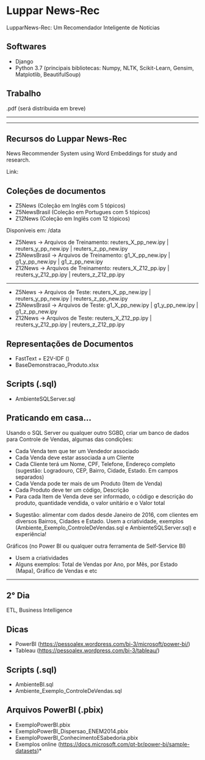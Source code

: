 # Luppar News-Rec
LupparNews-Rec: Um Recomendador Inteligente de Notícias

Softwares
---------
- Django
- Python 3.7 (principais bibliotecas: Numpy, NLTK, Scikit-Learn, Gensim, Matplotlib, BeautifulSoup)

Trabalho
------------
.pdf (será distribuida em breve)

--------------------------------------------------------------------------------------------------
--------------------------------------------------------------------------------------------------
Recursos do Luppar News-Rec
-----------
News Recommender System using Word Embeddings for study and research.

Link: 

Coleções de documentos
-----
- Z5News (Coleção em Inglês com 5 tópicos)
- Z5NewsBrasil (Coleção em Portugues com 5 tópicos)
- Z12News (Coleção em Inglês com 12 tópicos)

Disponíveis em: /data
- Z5News -> Arquivos de Treinamento: reuters_X_pp_new.ipy | reuters_y_pp_new.ipy | reuters_z_pp_new.ipy
- Z5NewsBrasil -> Arquivos de Treinamento: g1_X_pp_new.ipy | g1_y_pp_new.ipy | g1_z_pp_new.ipy
- Z12News -> Arquivos de Treinamento: reuters_X_Z12_pp.ipy | reuters_y_Z12_pp.ipy | reuters_z_Z12_pp.ipy
-----
- Z5News -> Arquivos de Teste: reuters_X_pp_new.ipy | reuters_y_pp_new.ipy | reuters_z_pp_new.ipy
- Z5NewsBrasil -> Arquivos de Teste: g1_X_pp_new.ipy | g1_y_pp_new.ipy | g1_z_pp_new.ipy
- Z12News -> Arquivos de Teste: reuters_X_Z12_pp.ipy | reuters_y_Z12_pp.ipy | reuters_z_Z12_pp.ipy

Representações de Documentos
-------------
- FastText + E2V-IDF ()
- BaseDemonstracao_Produto.xlsx

Scripts (.sql)
-------------
- AmbienteSQLServer.sql

Praticando em casa...
-------------
Usando o SQL Server ou qualquer outro SGBD, criar um banco de dados para Controle de Vendas, algumas das condições:
- Cada Venda tem que ter um Vendedor associado
- Cada Venda deve estar associada a um Cliente
- Cada Cliente terá um Nome, CPF, Telefone, Endereço completo (sugestão: Logradouro, CEP, Bairro, Cidade, Estado. Em campos separados)
- Cada Venda pode ter mais de um Produto (Item de Venda)
- Cada Produto deve ter um código, Descrição
- Para cada Item de Venda deve ser informado, o código e descrição do produto, quantidade vendida, o valor unitário e o Valor total

* Sugestão: alimentar com dados desde Janeiro de 2016, com clientes em diversos Bairros, Cidades e Estado. Usem a criatividade, exemplos (Ambiente_Exemplo_ControleDeVendas.sql e AmbienteSQLServer.sql) e experiência!

Gráficos (no Power BI ou qualquer outra ferramenta de Self-Service BI)
- Usem a criatividades
- Alguns exemplos: Total de Vendas por Ano, por Mês, por Estado (Mapa), Gráfico de Vendas e etc

--------------------------------------------------------------------------------------------------
2° Dia
-----------
ETL, Business Intelligence

Dicas
-----
- PowerBI (https://pessoalex.wordpress.com/bi-3/microsoft/power-bi/)
- Tableau (https://pessoalex.wordpress.com/bi-3/tableau/)

Scripts (.sql)
-------------
- AmbienteBI.sql
- Ambiente_Exemplo_ControleDeVendas.sql

Arquivos PowerBI (.pbix)
-------------
- ExemploPowerBI.pbix
- ExemploPowerBI_Dispersao_ENEM2014.pbix
- ExemploPowerBI_ConhecimentoESabedoria.pbix
- Exemplos online (https://docs.microsoft.com/pt-br/power-bi/sample-datasets)*
